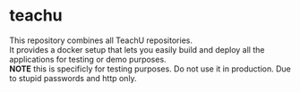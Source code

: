 # teachu
This repository combines all TeachU repositories.  
It provides a docker setup that lets you easily build and deploy all the applications for testing or demo purposes.  
**NOTE** this is specificly for testing purposes. Do not use it in production. Due to stupid passwords and http only.  
